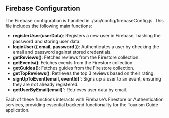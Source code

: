 ## Firebase Configuration

The Firebase configuration is handled in ./src/config/firebaseConfig.js. This file includes the following main functions:

- **registerUser(userData)**: Registers a new user in Firebase, hashing the password and storing user data.
- **loginUser({ email, password })**: Authenticates a user by checking the email and password against stored credentials.
- **getReviews()**: Fetches reviews from the Firestore collection.
- **getEvents()**: Fetches events from the Firestore collection.
- **getGuides()**: Fetches guides from the Firestore collection.
- **getTopReviews()**: Retrieves the top 3 reviews based on their rating.
- **signUpToEvent(email, eventId)`**: Signs up a user to an event, ensuring they are not already registered.
- **getUserByEmail(email)`**: Retrieves user data by email.

Each of these functions interacts with Firebase’s Firestore or Authentication services, providing essential backend functionality for the Tourism Guide application.
